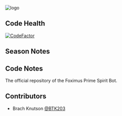 ![logo](https://github.com/FRC-3695/2023-Season---Crescendo/blob/master/Logo.jpeg?raw=true)
## Code Health
[![CodeFactor](https://www.codefactor.io/repository/github/frc-3695/2020-projectbot---blowerbot/badge)](https://www.codefactor.io/repository/github/frc-3695/2020-projectbot---blowerbot)
## Season Notes
## Code Notes
The official repository of the Foximus Prime Spirit Bot.
## Contributors
- Brach Knutson [@BTK203](https://github.com/BTK203)
